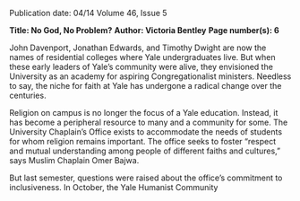 Publication date: 04/14
Volume 46, Issue 5

**Title: No God, No Problem?**
**Author: Victoria Bentley**
**Page number(s): 6**

John Davenport, Jonathan Edwards, and Timothy Dwight are now the names of residential colleges where Yale undergraduates live. But when these early leaders of Yale’s community were alive, they envisioned the University as an academy for aspiring Congregationalist ministers. Needless to say, the niche for faith at Yale has undergone a radical change over the centuries. 

Religion on campus is no longer the focus of a Yale education. Instead, it has become a peripheral resource to many and a community for some. The University Chaplain’s Office exists to accommodate the needs of students for whom religion remains important. The office seeks to foster “respect and mutual understanding among people of different faiths and cultures,” says Muslim Chaplain Omer Bajwa. 

But last semester, questions were raised about the office’s commitment to inclusiveness. In October, the Yale Humanist Community